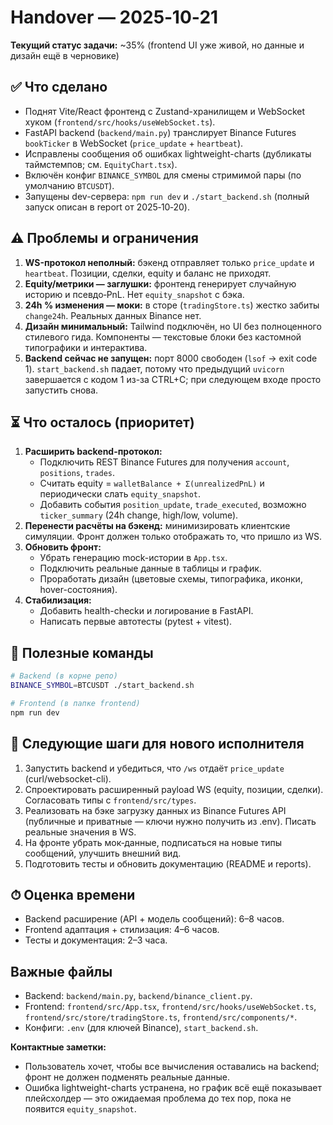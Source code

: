 # Handover — 2025‑10‑21

**Текущий статус задачи:** ~35% (frontend UI уже живой, но данные и дизайн ещё в черновике)

## ✅ Что сделано
- Поднят Vite/React фронтенд с Zustand-хранилищем и WebSocket хуком (`frontend/src/hooks/useWebSocket.ts`).
- FastAPI backend (`backend/main.py`) транслирует Binance Futures `bookTicker` в WebSocket (`price_update` + `heartbeat`).
- Исправлены сообщения об ошибках lightweight-charts (дубликаты таймстемпов; см. `EquityChart.tsx`).
- Включён конфиг `BINANCE_SYMBOL` для смены стримимой пары (по умолчанию `BTCUSDT`).
- Запущены dev-сервера: `npm run dev` и `./start_backend.sh` (полный запуск описан в report от 2025‑10‑20).

## ⚠️ Проблемы и ограничения
1. **WS-протокол неполный:** бэкенд отправляет только `price_update` и `heartbeat`. Позиции, сделки, equity и баланс не приходят.
2. **Equity/метрики — заглушки:** фронтенд генерирует случайную историю и псевдо‑PnL. Нет `equity_snapshot` с бэка.
3. **24h % изменения — моки:** в сторе (`tradingStore.ts`) жестко забиты `change24h`. Реальных данных Binance нет.
4. **Дизайн минимальный:** Tailwind подключён, но UI без полноценного стилевого гида. Компоненты — текстовые блоки без кастомной типографики и интерактива.
5. **Backend сейчас не запущен:** порт 8000 свободен (`lsof` → exit code 1). `start_backend.sh` падает, потому что предыдущий `uvicorn` завершается с кодом 1 из-за CTRL+C; при следующем входе просто запустить снова.

## ⏳ Что осталось (приоритет)
1. **Расширить backend-протокол:**
   - Подключить REST Binance Futures для получения `account`, `positions`, `trades`.
   - Считать equity = `walletBalance + Σ(unrealizedPnL)` и периодически слать `equity_snapshot`.
   - Добавить события `position_update`, `trade_executed`, возможно `ticker_summary` (24h change, high/low, volume).
2. **Перенести расчёты на бэкенд:** минимизировать клиентские симуляции. Фронт должен только отображать то, что пришло из WS.
3. **Обновить фронт:**
   - Убрать генерацию mock-истории в `App.tsx`.
   - Подключить реальные данные в таблицы и график.
   - Проработать дизайн (цветовые схемы, типографика, иконки, hover-состояния).
4. **Стабилизация:**
   - Добавить health-checkи и логирование в FastAPI.
   - Написать первые автотесты (pytest + vitest).

## 🔧 Полезные команды
```bash
# Backend (в корне репо)
BINANCE_SYMBOL=BTCUSDT ./start_backend.sh

# Frontend (в папке frontend)
npm run dev
```

## 📌 Следующие шаги для нового исполнителя
1. Запустить backend и убедиться, что `/ws` отдаёт `price_update` (curl/websocket-cli).
2. Спроектировать расширенный payload WS (equity, позиции, сделки). Согласовать типы с `frontend/src/types`.
3. Реализовать на бэке загрузку данных из Binance Futures API (публичные и приватные — ключи нужно получить из .env). Писать реальные значения в WS.
4. На фронте убрать мок‑данные, подписаться на новые типы сообщений, улучшить внешний вид.
5. Подготовить тесты и обновить документацию (README и reports).

## ⏱ Оценка времени
- Backend расширение (API + модель сообщений): 6–8 часов.
- Frontend адаптация + стилизация: 4–6 часов.
- Тесты и документация: 2–3 часа.

## Важные файлы
- Backend: `backend/main.py`, `backend/binance_client.py`.
- Frontend: `frontend/src/App.tsx`, `frontend/src/hooks/useWebSocket.ts`, `frontend/src/store/tradingStore.ts`, `frontend/src/components/*`.
- Конфиги: `.env` (для ключей Binance), `start_backend.sh`.

**Контактные заметки:**
- Пользователь хочет, чтобы все вычисления оставались на backend; фронт не должен подменять реальные данные.
- Ошибка lightweight-charts устранена, но график всё ещё показывает плейсхолдер — это ожидаемая проблема до тех пор, пока не появится `equity_snapshot`.
